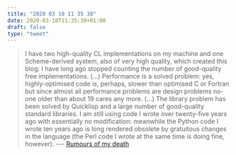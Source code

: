 ```yaml
---
title: "2020 03 10 11 35 38"
date: 2020-03-10T11:35:39+01:00
draft: false
type: "tweet"
---
```

> I have two high-quality CL implementations on my machine and one Scheme-derived system, also of very high quality, which created this blog: I have long ago stopped counting the number of good-quality free implementations. (...) Performance is a solved problem: yes, highly-optimised code is, perhaps, slower than optimised C or Fortran but since almost all performance problems are design problems no-one older than about 19 cares any more. (...) The library problem has been solved by Quicklisp and a large number of good-quality standard libraries. I am still using code I wrote over twenty-five years ago with essentially no modification: meanwhile the Python code I wrote ten years ago is long rendered obsolete by gratuitous changes in the language (the Perl code I wrote at the same time is doing fine, however). --- [Rumours of my death](https://www.tfeb.org/fragments/2015/02/01/rumours-of-my-death/)

